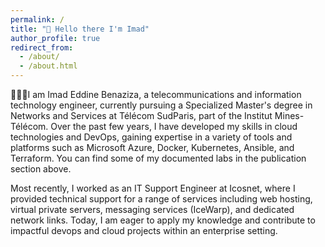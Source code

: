 ```yaml
---
permalink: /
title: "👋 Hello there I'm Imad"
author_profile: true
redirect_from: 
  - /about/
  - /about.html
---
```

👨🏻‍🎓I am Imad Eddine Benaziza, a telecommunications and information technology engineer, currently pursuing a Specialized Master's degree in Networks and Services at Télécom SudParis, part of the Institut Mines-Télécom. Over the past few years, I have developed my skills in cloud technologies and DevOps, gaining expertise in a variety of tools and platforms such as Microsoft Azure, Docker, Kubernetes, Ansible, and Terraform. You can find some of my documented labs in the publication section above.

Most recently, I worked as an IT Support Engineer at Icosnet, where I provided technical support for a range of services including web hosting, virtual private servers, messaging services (IceWarp), and dedicated network links. Today, I am eager to apply my knowledge and contribute to impactful devops and cloud  projects within an enterprise setting.

